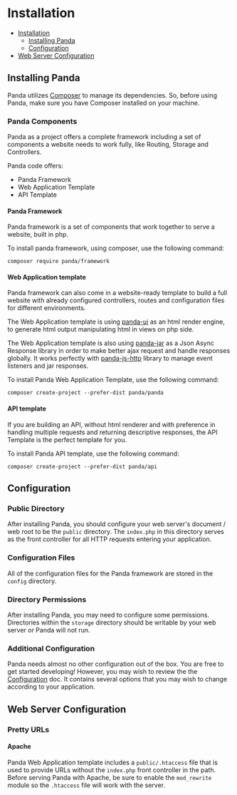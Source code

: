 # Installation

- [Installation](#installation)
    - [Installing Panda](#installing-panda)
    - [Configuration](#configuration)
- [Web Server Configuration](#web-server-configuration)

## Installing Panda

Panda utilizes [Composer](https://getcomposer.org) to manage its dependencies.
So, before using Panda, make sure you have Composer installed on your machine.

### Panda Components

Panda as a project offers a complete framework including a set of components a website
needs to work fully, like Routing, Storage and Controllers.

Panda code offers:

- Panda Framework
- Web Application Template
- API Template

#### Panda Framework

Panda framework is a set of components that work together to serve a website, built in php.

To install panda framework, using composer, use the following command:

```
composer require panda/framework
```

#### Web Application template

Panda framework can also come in a website-ready template to build a full website with
already configured controllers, routes and configuration files for different environments.

The Web Application template is using [panda-ui](https://github.com/PandaPlatform/ui) as an html render engine,
to generate html output manipulating html in views on php side.

The Web Application template is also using [panda-jar](https://github.com/PandaPlatform/jar) as a Json Async Response
library in order to make better ajax request and handle responses globally.
It works perfectly with [panda-js-http](https://github.com/PandaPlatform/panda-js-http) library to manage event
listeners and jar responses.

To install Panda Web Application Template, use the following command:

```
composer create-project --prefer-dist panda/panda
```

#### API template

If you are building an API, without html renderer and with preference in handling multiple
requests and returning descriptive responses, the API Template is the perfect template for you.

To install Panda API template, use the following command:

```
composer create-project --prefer-dist panda/api
```

## Configuration

### Public Directory

After installing Panda, you should configure your web server's document / web root to be the `public` directory.
The `index.php` in this directory serves as the front controller for all HTTP requests entering your application.

### Configuration Files

All of the configuration files for the Panda framework are stored in the `config` directory.

### Directory Permissions

After installing Panda, you may need to configure some permissions.
Directories within the `storage` directory should be writable by your web server or Panda will not run. 

### Additional Configuration

Panda needs almost no other configuration out of the box. You are free to get started developing!
However, you may wish to review the the [Configuration](configuration.md) doc.
It contains several options that you may wish to change according to your application.

## Web Server Configuration

### Pretty URLs

#### Apache

Panda Web Application template includes a `public/.htaccess` file that is used to provide URLs without the `index.php`
front controller in the path.
Before serving Panda with Apache, be sure to enable the `mod_rewrite` module so the `.htaccess` file will work with the server.
